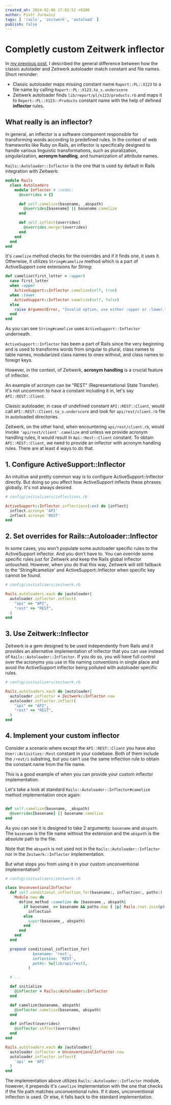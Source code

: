 ```yaml
---
created_at: 2024-02-06 17:01:52 +0100
author: Piotr Jurewicz
tags: [ 'rails', 'zeitwerk', 'autoload' ]
publish: false
---
```


# Completly custom Zeitwerk inflector

In [my previous post](https://blog.arkency.com/the-mysterious-litany-of-require-depndency-calls/), I described the
general difference between how the classic autolader and Zeitwerk autoloader match
constant and file names. Short reminder:

- Classic autoloader maps missing constant name `Raport::PL::X123` to a file name by
  calling `Raport::PL::X123.to_s.underscore`
- Zeitwerk autoloader finds `lib/report/pl/x123/products.rb` and maps it to `Report::PL::X123::Products` constant name
  with the help of defined __inflector__ rules.

## What really is an inflector?

In general, an inflector is a software component responsible for transforming words according to predefined rules.
In the context of web frameworks like Ruby on Rails, an inflector is specifically designed to handle various linguistic
transformations, such as pluralization, singularization, __acronym handling__, and humanization of
attribute names.

`Rails::Autoloader::Inflector` is the one that is used by default in Rails integration with Zeitwerk:

```ruby
module Rails
  class Autoloaders
    module Inflector # :nodoc:
      @overrides = {}

      def self.camelize(basename, _abspath)
        @overrides[basename] || basename.camelize
      end

      def self.inflect(overrides)
        @overrides.merge!(overrides)
      end
    end
  end
end
```

It's `camelize` method checks for the overrides and if it finds one, it uses it. Otherwise, it
utilizes `String#camelize`
method which is a part of ActiveSupport core extensions for String:

```ruby
def camelize(first_letter = :upper)
  case first_letter
  when :upper
    ActiveSupport::Inflector.camelize(self, true)
  when :lower
    ActiveSupport::Inflector.camelize(self, false)
  else
    raise ArgumentError, "Invalid option, use either :upper or :lower."
  end
end
```

As you can see `String#camelize` uses `ActiveSupport::Inflector` underneath.

`ActiveSupport::Inflector` has been a part of Rails since the very beginning and is used to transforms words from
singular to plural, class names to table names, modularized class names to ones without, and class names to foreign
keys.

However, in the context, of Zeitwerk, __acronym handling__ is a crucial feature of inflector.

An example of acronym can be "REST" (Representational State Transfer). It's not uncommon to have a constant including it
in, let's say `API::REST::Client`.

Classic autoloader, in case of undefined constant `API::REST::Client`, would call `API::REST::Client.to_s.underscore`
and look for `api/rest/client.rb` file in autoloaded directories.

Zeitwerk, on the other hand, when encountering `api/rest/client.rb`, would invoke `'api/rest/client'.camelize` and
unless we provide acronym handling rules, it would result in `Api::Rest::Client` constant.
To obtain `API::REST::Client`, we need to provide an inflector with acronym handling rules. There are at least 4 ways to
do that.

## 1. Configure ActiveSupport::Inflector

An intuitive and pretty common way is to configure ActiveSupport::Inflector directly. But doing so you affect how
ActiveSupport inflects these phrases globally. It's not always desired.

```ruby
# config/initializers/inflections.rb

ActiveSupport::Inflector.inflections(:en) do |inflect|
  inflect.acronym 'API'
  inflect.acronym 'REST'
end
```

## 2. Set overrides for Rails::Autoloader::Inflector

In some cases, you won't populate some autoloader specific rules to the ActiveSupport inflector. And you don't have to.
You can override some specific rules just for Zeitwerk and keep the Rails global inflector untouched.
However, when you do that this way, Zeitwerk will still fallback to the 'String#camelize' and ActiveSupport::Inflector
when specific key cannot be found.

```ruby
# config/initializers/zeitwerk.rb

Rails.autoloaders.each do |autoloader|
  autoloader.inflector.inflect(
    "api" => "API",
    "rest" => "REST",
  )
end
```

## 3. Use Zeitwerk::Inflector

Zeitwerk is a gem designed to be used independently from Rails and it provides an alternative implementation of
inflector that you can use instead of `Rails::Autoloader::Inflector`.
If you do so, you will have full control over the acronyms you use in file naming conventions in single place and 
avoid the ActiveSupport inflector being polluted with autoloader specific rules.

```ruby
# config/initializers/zeitwerk.rb

Rails.autoloaders.each do |autoloader|
  autoloader.inflector = Zeitwerk::Inflector.new
  autoloader.inflector.inflect(
    "api" => "API",
    "rest" => "REST",
  )
end
```

## 4. Implement your custom inflector

Consider a scenario where except the `API::REST::Client` you have also `User::Activities::Rest` constant in your
codebase. Both of them include the `/rest/i` substring, but you can't use the same inflection rule to obtain the
constant name from the file name.

This is a good example of when you can provide your custom inflector implementation.

Let's take a look at standard `Rails::Autoloader::Inflector#camelize` method implementation once again:

```ruby

def self.camelize(basename, _abspath)
  @overrides[basename] || basename.camelize
end
```

As you can see it is designed to take 2 arguments: `basename` and `abspath`. The `basename` is the file name without
the extension and the `abspath` is the absolute path to the file.

Note that the `abspath` is not used not in the `Rails::Autoloader::Inflector` nor in the `Zeitwerk::Inflector`
implementation.

But what stops you from using it in your custom unconventional implementation?

```ruby
# config/initializers/zeitwerk.rb

class UnconventionalInflector
  def self.conditional_inflection_for(basename:, inflection:, paths:)
    Module.new do
      define_method :camelize do |basename_, abspath|
        if basename_ == basename && paths.map { |p| Rails.root.join(p).to_s }.include?(abspath)
          inflection
        else
          super(basename_, abspath)
        end
      end
    end
  end

  prepend conditional_inflection_for(
            basename: 'rest',
            inflection: 'REST',
            paths: %w[lib/api/rest],
          )

  # ...

  def initialize
    @inflector = Rails::Autoloader::Inflector
  end

  def camelize(basename, abspath)
    @inflector.camelize(basename, abspath)
  end

  def inflect(overrides)
    @inflector.inflect(overrides)
  end
end

Rails.autoloaders.each do |autoloader|
  autoloader.inflector = UnconventionalInflector.new
  autoloader.inflector.inflect(
    'api' => 'API'
  )
end
```

The implementation above utilizes `Rails::Autoloader::Inflector` module, however, it prepends it's `camelize`
implementation with the one that checks if the file path matches unconventional rules. If it does, unconventional
inflection is used. Or else, it falls back to the standard implementation.